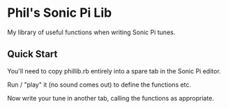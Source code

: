 # Phil's Sonic Pi Lib
My library of useful functions when writing Sonic Pi tunes.

## Quick Start 
You'll need to copy phillib.rb entirely into a spare tab in the Sonic Pi editor. 

Run / "play" it (no sound comes out) to define the functions etc.

Now write your tune in another tab, calling the functions as appropriate.
